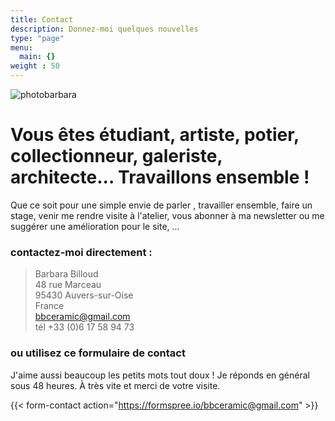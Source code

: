 ```yaml
---
title: Contact
description: Donnez-moi quelques nouvelles
type: "page"
menu:
  main: {}
weight : 50
---
```

![photobarbara](/images/portrait/Barbara04-1.jpg)
# Vous êtes étudiant, artiste, potier, collectionneur, galeriste, architecte... Travaillons ensemble ! 

Que ce soit pour une simple envie de parler ,  travailler ensemble, faire un stage, venir me rendre visite à l'atelier, vous abonner à ma newsletter ou me suggérer une amélioration pour le site, ... 
### contactez-moi directement :

> Barbara Billoud<br>48 rue Marceau<br>95430 Auvers-sur-Oise<br>France<br>[bbceramic@gmail.com](mailto:bbceramic@gmail.com)<br>tél +33 (0)6 17 58 94 73

### ou utilisez ce formulaire de contact 
J'aime aussi beaucoup les petits mots tout doux ! Je réponds en général sous 48 heures. À très vite et merci de votre visite.

{{< form-contact action="https://formspree.io/bbceramic@gmail.com" >}}
